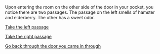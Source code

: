 Upon entering the room on the other side of the door in your pocket, you notice there are two passages. The passage on the left smells of hamster and elderberry. The other has a sweet odor.

[Take the left passage](https://www.youtube.com/watch?v=QSo0duY7-9s)

[Take the right passage](../eating-walls/eating-marshmallows.md)

[Go back through the door you came in through](../up-the-rabbit-hole/back-to-sister.md)